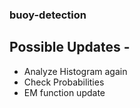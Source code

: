 ### buoy-detection

## Possible Updates - 
* Analyze Histogram again
* Check Probabilities
* EM function update